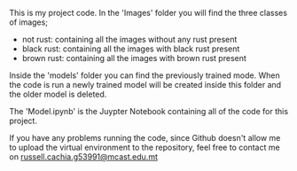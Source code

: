 This is my project code. In the 'Images' folder you will find the three classes of images;
  - not rust: containing all the images without any rust present
  - black rust: containing all the images with black rust present
  - brown rust: containing all the images with brown rust present

Inside the 'models' folder you can find the previously trained mode. When the code is run a newly trained model will be created inside this folder and the older model is deleted.

The 'Model.ipynb' is the Juypter Notebook containing all of the code for this project.

If you have any problems running the code, since Github doesn't allow me to upload the virtual environment to the repository, feel free to contact me on russell.cachia.g53991@mcast.edu.mt
